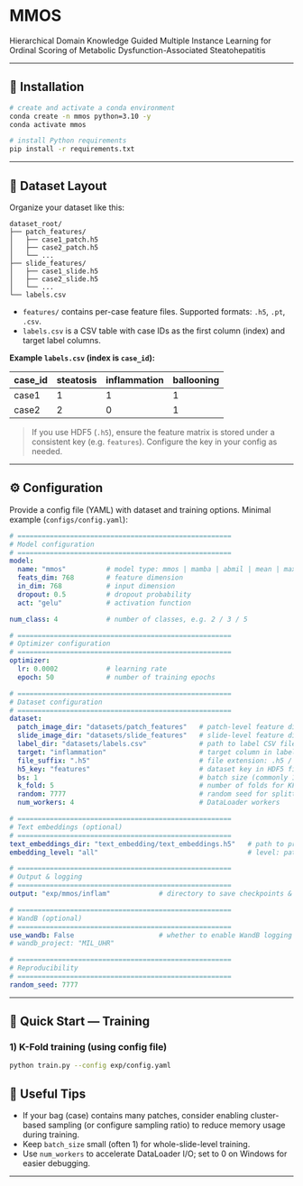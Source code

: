 # MMOS
Hierarchical Domain Knowledge Guided Multiple Instance Learning for Ordinal Scoring of Metabolic Dysfunction-Associated Steatohepatitis

---

## 🔧 Installation

```bash
# create and activate a conda environment
conda create -n mmos python=3.10 -y
conda activate mmos

# install Python requirements
pip install -r requirements.txt
```

---

## 📂 Dataset Layout

Organize your dataset like this:

```
dataset_root/
├── patch_features/
│   ├── case1_patch.h5
│   ├── case2_patch.h5
│   └── ...
├── slide_features/
│   ├── case1_slide.h5
│   ├── case2_slide.h5
│   └── ...
└── labels.csv
```

- `features/` contains per-case feature files. Supported formats: `.h5`, `.pt`, `.csv`.
- `labels.csv` is a CSV table with case IDs as the first column (index) and target label columns.

**Example `labels.csv` (index is `case_id`):**

| case_id | steatosis | inflammation | ballooning
|---------|-----------|--------------|-----------
| case1   | 1         | 1            | 1
| case2   | 2         | 0            | 1

> If you use HDF5 (`.h5`), ensure the feature matrix is stored under a consistent key (e.g. `features`). Configure the key in your config as needed.

---

## ⚙️ Configuration

Provide a config file (YAML) with dataset and training options. Minimal example (`configs/config.yaml`):

```yaml
# =====================================================
# Model configuration
# =====================================================
model:
  name: "mmos"          # model type: mmos | mamba | abmil | mean | max | dsmil | clam-mb | transmil | wikg
  feats_dim: 768        # feature dimension
  in_dim: 768           # input dimension
  dropout: 0.5          # dropout probability
  act: "gelu"           # activation function

num_class: 4            # number of classes, e.g. 2 / 3 / 5

# =====================================================
# Optimizer configuration
# =====================================================
optimizer:
  lr: 0.0002            # learning rate
  epoch: 50             # number of training epochs

# =====================================================
# Dataset configuration
# =====================================================
dataset:
  patch_image_dir: "datasets/patch_features"   # patch-level feature directory
  slide_image_dir: "datasets/slide_features"   # slide-level feature directory (optional)
  label_dir: "datasets/labels.csv"             # path to label CSV file
  target: "inflammation"                       # target column in labels.csv
  file_suffix: ".h5"                           # file extension: .h5 / .pt / .csv
  h5_key: "features"                           # dataset key in HDF5 files
  bs: 1                                        # batch size (commonly 1 in MIL)
  k_fold: 5                                    # number of folds for KFold CV
  random: 7777                                 # random seed for splitting
  num_workers: 4                               # DataLoader workers

# =====================================================
# Text embeddings (optional)
# =====================================================
text_embeddings_dir: "text_embedding/text_embeddings.h5"   # path to pre-computed text embeddings
embedding_level: "all"                                     # level: patch / slide / basecell / all

# =====================================================
# Output & logging
# =====================================================
output: "exp/mmos/inflam"            # directory to save checkpoints & logs

# =====================================================
# WandB (optional)
# =====================================================
use_wandb: False                     # whether to enable WandB logging
# wandb_project: "MIL_UHR"

# =====================================================
# Reproducibility
# =====================================================
random_seed: 7777

```

---

## 🚀 Quick Start — Training

### 1) K-Fold training (using config file)
```bash
python train.py --config exp/config.yaml
```


## 🧪 Useful Tips

- If your bag (case) contains many patches, consider enabling cluster-based sampling (or configure sampling ratio) to reduce memory usage during training.
- Keep `batch_size` small (often 1) for whole-slide-level training.
- Use `num_workers` to accelerate DataLoader I/O; set to 0 on Windows for easier debugging.

---

